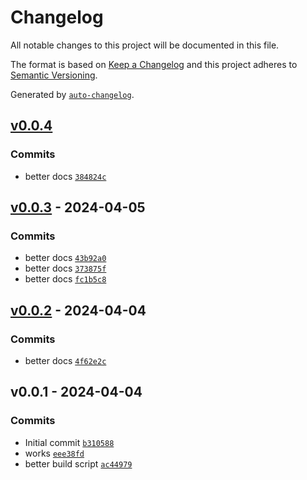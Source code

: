 # Changelog

All notable changes to this project will be documented in this file.

The format is based on [Keep a Changelog](https://keepachangelog.com/en/1.0.0/)
and this project adheres to [Semantic Versioning](https://semver.org/spec/v2.0.0.html).

Generated by [`auto-changelog`](https://github.com/CookPete/auto-changelog).

## [v0.0.4](https://github.com/bicycle-codes/scroll-progress/compare/v0.0.3...v0.0.4)

### Commits

- better docs [`384824c`](https://github.com/bicycle-codes/scroll-progress/commit/384824ccea281e84e49d38ceed50e56790d351e1)

## [v0.0.3](https://github.com/bicycle-codes/scroll-progress/compare/v0.0.2...v0.0.3) - 2024-04-05

### Commits

- better docs [`43b92a0`](https://github.com/bicycle-codes/scroll-progress/commit/43b92a04de0ea3a5909b390d9ebc1d2328d3bd5e)
- better docs [`373875f`](https://github.com/bicycle-codes/scroll-progress/commit/373875f184bdf4c0984ce7a235412034f7acc932)
- better docs [`fc1b5c8`](https://github.com/bicycle-codes/scroll-progress/commit/fc1b5c862aa64df41e8fc50de8f3b73fb3c4dbdb)

## [v0.0.2](https://github.com/bicycle-codes/scroll-progress/compare/v0.0.1...v0.0.2) - 2024-04-04

### Commits

- better docs [`4f62e2c`](https://github.com/bicycle-codes/scroll-progress/commit/4f62e2cde6c4d5104708a8fd3491223d53700386)

## v0.0.1 - 2024-04-04

### Commits

- Initial commit [`b310588`](https://github.com/bicycle-codes/scroll-progress/commit/b31058845b7fb4743faa6476d60b8ab63f40a473)
- works [`eee38fd`](https://github.com/bicycle-codes/scroll-progress/commit/eee38fde05f554d8258883e5421b0b3dadabb2ef)
- better build script [`ac44979`](https://github.com/bicycle-codes/scroll-progress/commit/ac44979fcba3946591b1873a6ddbf94219e8ac41)
